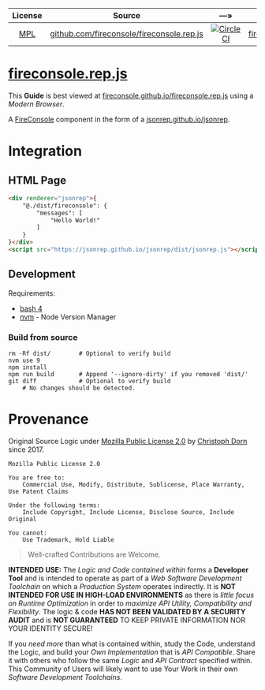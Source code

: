

| License | Source | &#8212;&raquo; | [Website](https://github.com/fireconsole/fireconsole.rep.js/tree/master/workspace.sh) | [npm](https://github.com/npm/npm) |
| :---: | :---: | :---: | :---: | :---: |
| [MPL](https://opensource.org/licenses/MPL-2.0) | [github.com/fireconsole/fireconsole.rep.js](https://github.com/fireconsole/fireconsole.rep.js) | [![CircleCI](https://circleci.com/gh/fireconsole/fireconsole.rep.js.svg?style=svg)](https://circleci.com/gh/fireconsole/fireconsole.rep.js) | [fireconsole.github.io/fireconsole.rep.js](https://fireconsole.github.io/fireconsole.rep.js) | [fireconsole.rep.js](https://www.npmjs.com/package/fireconsole.rep.js)


[fireconsole.rep.js](https://fireconsole.github.io/fireconsole.rep.js)
===


This **Guide** is best viewed at [fireconsole.github.io/fireconsole.rep.js](https://fireconsole.github.io/fireconsole.rep.js/) using a *Modern Browser*.

A [FireConsole](https://github.com/fireconsole/) component in the form of a [jsonrep.github.io/jsonrep](https://jsonrep.github.io/jsonrep/).

Integration
===========

HTML Page
---------

```html
<div renderer="jsonrep">{
    "@./dist/fireconsole": {
        "messages": [
            "Hello World!"
        ]
    }
}</div>
<script src="https://jsonrep.github.io/jsonrep/dist/jsonrep.js"></script>
```

Development
-----------

Requirements:

  * [bash 4](https://www.gnu.org/software/bash/)
  * [nvm](https://github.com/creationix/nvm) - Node Version Manager

### Build from source

    rm -Rf dist/        # Optional to verify build
    nvm use 9
    npm install
    npm run build       # Append '--ignore-dirty' if you removed 'dist/'
    git diff            # Optional to verify build
        # No changes should be detected.


Provenance
==========

Original Source Logic under [Mozilla Public License 2.0](https://opensource.org/licenses/MPL-2.0) by [Christoph Dorn](http://christophdorn.com) since 2017.

```
Mozilla Public License 2.0

You are free to:
    Commercial Use, Modify, Distribute, Sublicense, Place Warranty, Use Patent Claims

Under the following terms:
    Include Copyright, Include License, Disclose Source, Include Original

You cannot:
    Use Trademark, Hold Liable
```

> Well-crafted Contributions are Welcome.

**INTENDED USE:** The *Logic and Code contained within* forms a **Developer Tool** and is intended to operate as part of a *Web Software Development Toolchain* on which a *Production System* operates indirectly. It is **NOT INTENDED FOR USE IN HIGH-LOAD ENVIRONMENTS** as there is *little focus on Runtime Optimization* in order to *maximize API Utility, Compatibility and Flexibility*. The logic & code **HAS NOT BEEN VALIDATED BY A SECURITY AUDIT** and is **NOT GUARANTEED** TO KEEP
PRIVATE INFORMATION NOR YOUR IDENTITY SECURE!

If you *need more* than what is contained within, study the Code, understand the Logic, and build your *Own Implementation* that is *API Compatible*. Share it with others who follow the same *Logic* and *API Contract* specified within. This Community of Users will likely want to use Your Work in their own *Software Development Toolchains*.
